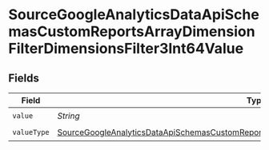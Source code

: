 # SourceGoogleAnalyticsDataApiSchemasCustomReportsArrayDimensionFilterDimensionsFilter3Int64Value


## Fields

| Field                                                                                                                                                                                                                   | Type                                                                                                                                                                                                                    | Required                                                                                                                                                                                                                | Description                                                                                                                                                                                                             |
| ----------------------------------------------------------------------------------------------------------------------------------------------------------------------------------------------------------------------- | ----------------------------------------------------------------------------------------------------------------------------------------------------------------------------------------------------------------------- | ----------------------------------------------------------------------------------------------------------------------------------------------------------------------------------------------------------------------- | ----------------------------------------------------------------------------------------------------------------------------------------------------------------------------------------------------------------------- |
| `value`                                                                                                                                                                                                                 | *String*                                                                                                                                                                                                                | :heavy_check_mark:                                                                                                                                                                                                      | N/A                                                                                                                                                                                                                     |
| `valueType`                                                                                                                                                                                                             | [SourceGoogleAnalyticsDataApiSchemasCustomReportsArrayDimensionFilterDimensionsFilter3ValueType](../../models/shared/SourceGoogleAnalyticsDataApiSchemasCustomReportsArrayDimensionFilterDimensionsFilter3ValueType.md) | :heavy_check_mark:                                                                                                                                                                                                      | N/A                                                                                                                                                                                                                     |
